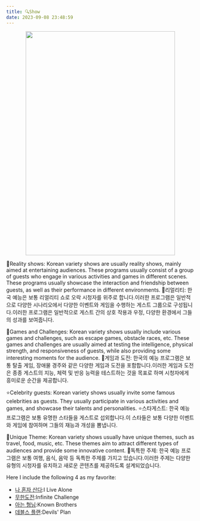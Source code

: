 ```yaml
---
title: 🔍Show
date: 2023-09-08 23:48:59
---
```


<div align=center>
<img src="https://s2.loli.net/2023/10/06/rEkFeAsvzxLQydR.webp" width = "400" height = "600"/>  
</div>

🎉Reality shows: Korean variety shows are usually reality shows, mainly aimed at entertaining audiences. These programs usually consist of a group of guests who engage in various activities and games in different scenes. These programs usually showcase the interaction and friendship between guests, as well as their performance in different environments.
🎉리얼리티: 한국 예능은 보통 리얼리티 쇼로 오락 시청자를 위주로 합니다.이러한 프로그램은 일반적으로 다양한 시나리오에서 다양한 이벤트와 게임을 수행하는 게스트 그룹으로 구성됩니다.이러한 프로그램은 일반적으로 게스트 간의 상호 작용과 우정, 다양한 환경에서 그들의 성과를 보여줍니다.

🧠Games and Challenges: Korean variety shows usually include various games and challenges, such as escape games, obstacle races, etc. These games and challenges are usually aimed at testing the intelligence, physical strength, and responsiveness of guests, while also providing some interesting moments for the audience.
🧠게임과 도전: 한국의 예능 프로그램은 보통 탈출 게임, 장애물 경주와 같은 다양한 게임과 도전을 포함합니다.이러한 게임과 도전은 종종 게스트의 지능, 체력 및 반응 능력을 테스트하는 것을 목표로 하며 시청자에게 흥미로운 순간을 제공합니다.

⭐️Celebrity guests: Korean variety shows usually invite some famous celebrities as guests. They usually participate in various activities and games, and showcase their talents and personalities.
⭐️스타게스트: 한국 예능 프로그램은 보통 유명한 스타들을 게스트로 섭외합니다.이 스타들은 보통 다양한 이벤트와 게임에 참여하며 그들의 재능과 개성을 뽐냅니다.

🌟Unique Theme: Korean variety shows usually have unique themes, such as travel, food, music, etc. These themes aim to attract different types of audiences and provide some innovative content.
🌟독특한 주제: 한국 예능 프로그램은 보통 여행, 음식, 음악 등 독특한 주제를 가지고 있습니다.이러한 주제는 다양한 유형의 시청자를 유치하고 새로운 콘텐츠를 제공하도록 설계되었습니다.

Here I include the following 4 as my favorite:

- [나 혼자 산다](https://www.mgtv123.com/dsplay/woduzishenghuo-1-39/):I Live Alone
- [무한도전](https://zh.wikipedia.org/wiki/%E7%84%A1%E9%99%90%E6%8C%91%E6%88%B0):Infinite Challenge
- [아는 형님](https://baike.baidu.com/item/%E8%AE%A4%E8%AF%86%E7%9A%84%E5%93%A5%E5%93%A5/18824674):Known Brothers
- [데블스 플랜](https://baike.baidu.com/item/%E9%AD%94%E9%AC%BC%E7%9A%84%E8%AE%A1%E5%88%92/63495124):Devils' Plan